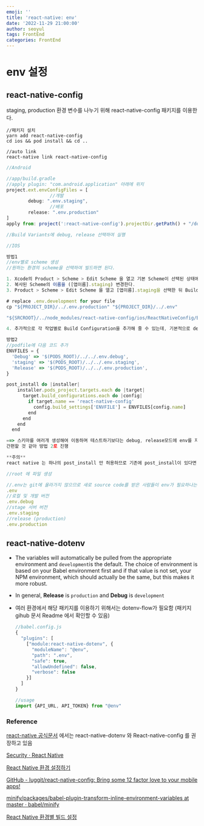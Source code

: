 ```yaml
---
emoji: ''
title: 'react-native: env'
date: '2022-11-29 21:00:00'
author: seoyul
tags: FrontEnd
categories: FrontEnd
---
```


# env 설정

## react-native-config

staging, production 환경 변수를 나누기 위해 react-native-config 패키지를 이용한다.

```
//패키지 설치
yarn add react-native-config
cd ios && pod install && cd ..

//auto link
react-native link react-native-config
```

```jsx
//Android

//app/build.gradle
//apply plugin: "com.android.application" 아래에 위치
project.ext.envConfigFiles = [
				//개발
        debug: ".env.staging",
				//배포
        release: ".env.production"
]
apply from: project(':react-native-config').projectDir.getPath() + "/dotenv.gradle"

//Build Variants에 debug, release 선택하여 실행
```

```jsx
//IOS

방법1
//env별로 scheme 생성
//원하는 환경의 scheme을 선택하여 빌드하면 된다.

1. Xcode의 Product > Scheme > Edit Scheme 을 열고 기본 Scheme이 선택된 상태에서 Duplicate Scheme을 클릭한다.
2. 복사된 Scheme의 이름을 ([앱이름].staging) 변경한다.
3. Product > Scheme > Edit Scheme 을 열고 [앱이름].staging을 선택한 뒤 Build > Pre-actions에서 New Run Script Action을 아래와 같이 추가해 준다.

# replace .env.development for your file
cp "${PROJECT_DIR}/../.env.production" "${PROJECT_DIR}/../.env"

"${SRCROOT}/../node_modules/react-native-config/ios/ReactNativeConfig/BuildXCConfig.rb" "${SRCROOT}/.." "${SRCROOT}/tmp.xcconfig"

4. 추가적으로 각 작업별로 Build Configuration을 추가해 줄 수 있는데, 기본적으로 debug, release를 선택할 수 있으며, staging 등 다른 환경의 configuration을 따로 설정해 준 경우 여기서 선택해 줄 수 있다.

방법2
//podfile에 다음 코드 추가
ENVFILES = {
  'Debug' => '$(PODS_ROOT)/../../.env.debug',
  'staging' => '$(PODS_ROOT)/../../.env.staging',
  'Release' => '$(PODS_ROOT)/../../.env.production',
}

post_install do |installer|
    installer.pods_project.targets.each do |target|
      target.build_configurations.each do |config|
        if target.name == 'react-native-config'
          config.build_settings['ENVFILE'] = ENVFILES[config.name]
        end
      end
    end
  end

==> 스키마를 여러개 생성해여 이동하며 테스트하기보다는 debug, release모드에 env를 지정하는게 이용하기
간편할 것 같아 방법 2로 진행

**주의**
react native 는 하나의 post_install 만 허용하므로 기존에 post_install이 있다면 기존것과 합친다.
```

```jsx
//root 에 파일 생성

//.env는 git에 올라가지 않으므로 새로 source code를 받은 사람들이 env가 필요하나는 것을 알려주기 위한 template
.env
//로컬 및 개발 버전
.env.debug
//stage 서버 버전
.env.staging
//release (production)
.env.production
```

## react-native-dotenv

- The variables will automatically be pulled from the appropriate environment and `development`is the default. The choice of environment is based on your Babel environment first and if that value is not set, your NPM environment, which should actually be the same, but this makes it more robust.
- In general, **Release** is `production` and **Debug** is `development`
- 여러 환경에서 해당 패키지를 이용하기 위해서는 dotenv-flow가 필요함 (패키지 gihub 문서 Readme 에서 확인할 수 있음)

  ```jsx
  //babel.config.js
  {
    "plugins": [
      ["module:react-native-dotenv", {
        "moduleName": "@env",
        "path": ".env",
        "safe": true,
        "allowUndefined": false,
        "verbose": false
      }]
    ]
  }

  //usage
  import {API_URL, API_TOKEN} from "@env"
  ```

### Reference

[react-native 공식문서](https://reactnative.dev/docs/security#storing-sensitive-info) 에서는 react-native-dotenv 와 React-native-config 를 권장하고 있음

[Security · React Native](https://reactnative.dev/docs/security#storing-sensitive-info)

[React Native 환경 설정하기](https://maruzzing.github.io/study/rnative/React-Native-%ED%99%98%EA%B2%BD%EC%84%A4%EC%A0%95%ED%95%98%EA%B8%B0/)

[GitHub - luggit/react-native-config: Bring some 12 factor love to your mobile apps!](https://github.com/luggit/react-native-config)

[minify/packages/babel-plugin-transform-inline-environment-variables at master · babel/minify](https://github.com/babel/minify/tree/master/packages/babel-plugin-transform-inline-environment-variables)

[React Native 환경별 빌드 설정](https://velog.io/@ricale/React-Native-%EB%B9%8C%EB%93%9C-%ED%99%98%EA%B2%BD-%EB%B6%84%EB%A6%AC)
